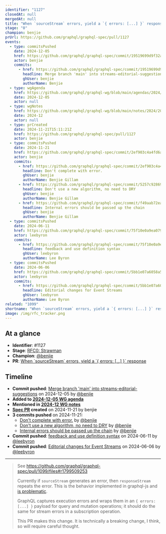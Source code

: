 ```yaml
---
identifier: "1127"
closedAt: null
mergedAt: null
title: "When `sourceStream` errors, yield a `{ errors: [...] }` response"
stage: "0"
champion: benjie
prUrl: https://github.com/graphql/graphql-spec/pull/1127
events:
  - type: commitsPushed
    date: 2024-12-05
    href: https://github.com/graphql/graphql-spec/commit/19519699d9f32afac4bc61395e239431137feb33
    actor: benjie
    commits:
      - href: https://github.com/graphql/graphql-spec/commit/19519699d9f32afac4bc61395e239431137feb33
        headline: Merge branch 'main' into streams-editorial-suggestions
        ghUser: benjie
        authorName: Benjie
  - type: wgAgenda
    href: https://github.com/graphql/graphql-wg/blob/main/agendas/2024/12-Dec/05-wg-primary.md
    date: 2024-12-05
    actor: null
  - type: wgNotes
    href: https://github.com/graphql/graphql-wg/blob/main/notes/2024/2024-12.md
    date: 2024-12
    actor: null
  - type: prCreated
    date: 2024-11-21T15:11:21Z
    href: https://github.com/graphql/graphql-spec/pull/1127
    actor: benjie
  - type: commitsPushed
    date: 2024-11-21
    href: https://github.com/graphql/graphql-spec/commit/2ef903c4a4fd6a0793c0274c67a42d53ca419170
    actor: benjie
    commits:
      - href: https://github.com/graphql/graphql-spec/commit/2ef903c4a4fd6a0793c0274c67a42d53ca419170
        headline: Don't complete with error.
        ghUser: benjie
        authorName: Benjie Gillam
      - href: https://github.com/graphql/graphql-spec/commit/5257c92869451ae79134ecd8e3f3b13a6005b652
        headline: Don't use a new algorithm, no need to DRY
        ghUser: benjie
        authorName: Benjie Gillam
      - href: https://github.com/graphql/graphql-spec/commit/f49aab72ea487dd47fc1e1f72dcf939b3d0b221e
        headline: Internal errors should be passed up the chain
        ghUser: benjie
        authorName: Benjie Gillam
  - type: commitsPushed
    date: 2024-06-11
    href: https://github.com/graphql/graphql-spec/commit/75f10e0a9ea07920b6a6ceb6ec0009aa5be974c7
    actor: leebyron
    commits:
      - href: https://github.com/graphql/graphql-spec/commit/75f10e0a9ea07920b6a6ceb6ec0009aa5be974c7
        headline: feedback and use definition syntax
        ghUser: leebyron
        authorName: Lee Byron
  - type: commitsPushed
    date: 2024-06-06
    href: https://github.com/graphql/graphql-spec/commit/5bb1e07a6058a54af437d3814e6b705f573f552e
    actor: leebyron
    commits:
      - href: https://github.com/graphql/graphql-spec/commit/5bb1e07a6058a54af437d3814e6b705f573f552e
        headline: Editorial changes for Event Streams
        ghUser: leebyron
        authorName: Lee Byron
related: "1099"
shortname: "When `sourceStream` errors, yield a `{ errors: [...] }` response"
image: /img/rfc_tracker.png
---
```


## At a glance

- **Identifier**: #1127
- **Stage**: [RFC0: Strawman](https://github.com/graphql/graphql-spec/blob/main/CONTRIBUTING.md#stage-0-strawman)
- **Champion**: [@benjie](https://github.com/benjie)
- **PR**: [When &#x60;sourceStream&#x60; errors, yield a &#x60;&#x7b; errors: &#x5b;...&#x5d; &#x7d;&#x60; response](https://github.com/graphql/graphql-spec/pull/1127)

<!-- BEGIN_CUSTOM_TEXT -->



<!-- END_CUSTOM_TEXT -->

## Timeline

- **Commit pushed**: [Merge branch 'main' into streams-editorial-suggestions](https://github.com/graphql/graphql-spec/commit/19519699d9f32afac4bc61395e239431137feb33) on 2024-12-05 by [@benjie](https://github.com/benjie)
- **Added to [2024-12-05 WG agenda](https://github.com/graphql/graphql-wg/blob/main/agendas/2024/12-Dec/05-wg-primary.md)**
- **Mentioned in [2024-12 WG notes](https://github.com/graphql/graphql-wg/blob/main/notes/2024/2024-12.md)**
- **[Spec PR](https://github.com/graphql/graphql-spec/pull/1127) created** on 2024-11-21 by benjie
- **3 commits pushed** on 2024-11-21:
  - [Don't complete with error.](https://github.com/graphql/graphql-spec/commit/2ef903c4a4fd6a0793c0274c67a42d53ca419170) by [@benjie](https://github.com/benjie)
  - [Don't use a new algorithm, no need to DRY](https://github.com/graphql/graphql-spec/commit/5257c92869451ae79134ecd8e3f3b13a6005b652) by [@benjie](https://github.com/benjie)
  - [Internal errors should be passed up the chain](https://github.com/graphql/graphql-spec/commit/f49aab72ea487dd47fc1e1f72dcf939b3d0b221e) by [@benjie](https://github.com/benjie)
- **Commit pushed**: [feedback and use definition syntax](https://github.com/graphql/graphql-spec/commit/75f10e0a9ea07920b6a6ceb6ec0009aa5be974c7) on 2024-06-11 by [@leebyron](https://github.com/leebyron)
- **Commit pushed**: [Editorial changes for Event Streams](https://github.com/graphql/graphql-spec/commit/5bb1e07a6058a54af437d3814e6b705f573f552e) on 2024-06-06 by [@leebyron](https://github.com/leebyron)

<!-- VERBATIM -->

---

> See https://github.com/graphql/graphql-spec/pull/1099/files#r1799509253
> 
> Currently if `sourceStream` generates an error, then `responseStream` repeats the error. This is the behavior implemented in graphql-js and [is problematic](https://github.com/graphql/graphql-js/issues/4001).
> 
> GraphQL captures execution errors and wraps them in an `{ errors: [...] }` payload for query and mutation operations; it should do the same for stream errors in a subscription operation.
> 
> This PR makes this change. It is technically a breaking change, I think, so will require​ careful thought.
